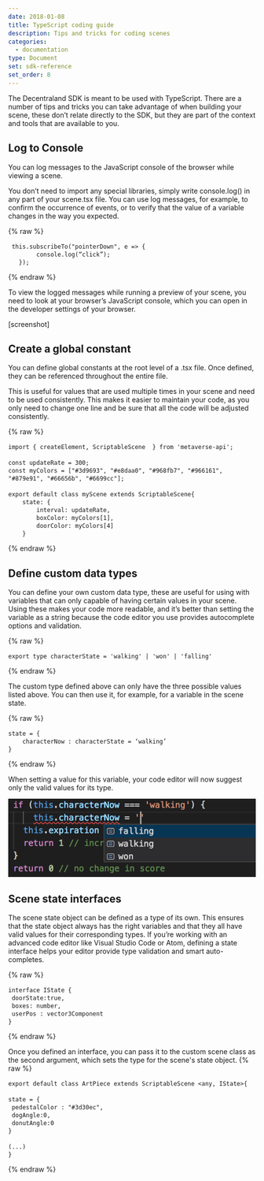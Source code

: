```yaml
---
date: 2018-01-08
title: TypeScript coding guide
description: Tips and tricks for coding scenes
categories:
  - documentation
type: Document
set: sdk-reference
set_order: 8
---
```


The Decentraland SDK is meant to be used with TypeScript. There are a number of tips and tricks you can take advantage of when building your scene, these don’t relate directly to the SDK, but they are part of the context and tools that are available to you.


## Log to Console

You can log messages to the JavaScript console of the browser while viewing a scene.

You don’t need to import any special libraries, simply write console.log() in any part of your scene.tsx file. You can use log messages, for example, to confirm the occurrence of events, or to verify that the value of a variable changes in the way you expected.

{% raw %}
```tsx
 this.subscribeTo("pointerDown", e => {
        console.log(“click”);
   }); 
```
{% endraw %}

To view the logged messages while running a preview of your scene, you need to look at your browser’s JavaScript console, which you can open in the developer settings of your browser.

[screenshot]

## Create a global constant

You can define global constants at the root level of a .tsx file. Once defined, they can be referenced throughout the entire file.

This is useful for values that are used multiple times in your scene and need to be used consistently. This makes it easier to maintain your code, as you only need to change one line and be sure that all the code will be adjusted consistently.


{% raw %}
```tsx
import { createElement, ScriptableScene  } from 'metaverse-api';

const updateRate = 300;
const myColors = ["#3d9693", "#e8daa0", "#968fb7", "#966161", "#879e91", "#66656b", "#6699cc"];

export default class myScene extends ScriptableScene{
    state: {
        interval: updateRate,
        boxColor: myColors[1],
        doorColor: myColors[4]
    }
```
{% endraw %}

## Define custom data types

You can define your own custom data type, these are useful for using with variables that can only capable of having certain values in your scene. Using these makes your code more readable, and it’s better than setting the variable as a string because the code editor you use provides autocomplete options and validation.

{% raw %}
```tsx
export type characterState = 'walking' | 'won' | 'falling'
```
{% endraw %}

The custom type defined above can only have the three possible values listed above. You can then use it, for example, for a variable in the scene state.

{% raw %}
```tsx
state = {
	characterNow : characterState = ‘walking’
}
```
{% endraw %}

When setting a value for this variable, your code editor will now suggest only the valid values for its type.


![](/images/media/autocomplete_types.png)


<!---

## Define a custom enum type ???

With TypeScript, you can create custom string enums. These can be thought of as dictionaries that can only contain specific string fields.

https://blog.decentraland.org/building-a-memory-game-using-decentralands-sdk-87ee35968f8d



{% raw %}
```tsx
export enum characterStates {
	
}
```
{% endraw %}

[definition]

You can then set this type as the type of a variable

[scene state definition that sets this as a type]

When using that variable, the code editor then 
[screenshot]
-->

## Scene state interfaces

The scene state object can be defined as a type of its own. This ensures that the state object always has the right variables and that they all have valid values for their corresponding types. If you’re working with an advanced code editor like Visual Studio Code or Atom, defining a state interface helps your editor provide type validation and smart auto-completes.

{% raw %}
```tsx
interface IState {
 doorState:true,
 boxes: number,
 userPos : vector3Component
}
```
{% endraw %}

Once you defined an interface, you can pass it to the custom scene class as the second argument, which sets the type for the scene's state object.
{% raw %}
```tsx
export default class ArtPiece extends ScriptableScene <any, IState>{

state = {
 pedestalColor : "#3d30ec",
 dogAngle:0,
 donutAngle:0
}

(...)
}
```
{% endraw %}

<!---

## Advanced 3D math operations

You can import javascript libraries to enable you to perform mathematical operations that the SDK doesn’t cover. For example, for vector operations, you can import

  babylon's library. only

## Accessing variables globally

When having the code for your scene distributed amongst multiple separate files with child objects, you need to take care of how to reference 
-->